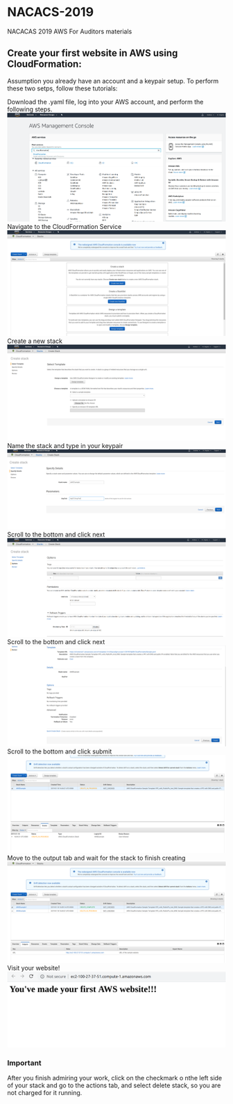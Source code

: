 # NACACS-2019
NACACAS 2019 AWS For Auditors materials


## Create your first website in AWS using CloudFormation:
Assumption you already have an account and a keypair setup. To perform these two setps, follow these tutorials:


Download the .yaml file, log into your AWS account, and perform the following steps.
![AWSHome](/images/1.png)
Navigate to the CloudFormation Service
![2](/images/2.png)
Create a new stack
![3](/images/3.png)
Name the stack and type in your keypair
![4](/images/4.png)
Scroll to the bottom and click next
![5](/images/5.png)
Scroll to the bottom and click next
![6](/images/6.png)
Scroll to the bottom and click submit
![7](/images/7.png)
Move to the output tab and wait for the stack to finish creating
![8](/images/8.png)
Visit your website!
![10](/images/10.png)
### Important
After you finish admiring your work, click on the checkmark o nthe left side of your stack and go to the actions tab, and select delete stack, so you are not charged for it running. 
